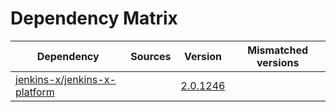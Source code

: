 # Dependency Matrix

Dependency | Sources | Version | Mismatched versions
---------- | ------- | ------- | -------------------
[jenkins-x/jenkins-x-platform](https://github.com/jenkins-x/jenkins-x-platform.git) |  | [2.0.1246](https://github.com/jenkins-x/jenkins-x-platform/releases/tag/v2.0.1246) | 
